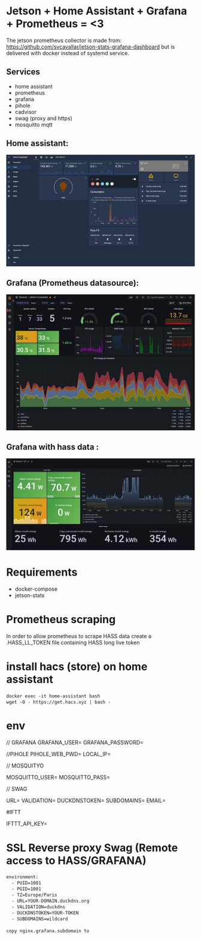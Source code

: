 # Jetson + Home Assistant + Grafana + Prometheus = <3

The jetson prometheus collector is made from:
https://github.com/svcavallar/jetson-stats-grafana-dashboard
but is delivered with docker instead of systemd service.

## Services
- home assistant
- prometheus
- grafana
- pihole
- cadvisor
- swag (proxy and https)
- mosquitto mqtt


## Home assistant:

![Home Assistant](/misc/hass.jpg "Home assistant")

## Grafana (Prometheus datasource):

![grafana](/misc/grafana.jpg "Grafana")

## Grafana with hass data :

![grafana_hass](/misc/grafana_hass.jpg "Grafana_hass")


# Requirements
- docker-compose
- jetson-stats


# Prometheus scraping
In order to allow prometheus to scrape HASS data create a .HASS_LL_TOKEN file containing HASS long live token



# install hacs (store) on home assistant
    docker exec -it home-assistant bash
    wget -O - https://get.hacs.xyz | bash -

# env
  // GRAFANA
  GRAFANA_USER=
  GRAFANA_PASSWORD=

  //PIHOLE
  PIHOLE_WEB_PWD=
  LOCAL_IP=

  // MOSQUITYO

  MOSQUITTO_USER=
  MOSQUITTO_PASS=

  // SWAG

  URL=
  VALIDATION=
  DUCKDNSTOKEN=
  SUBDOMAINS=
  EMAIL=

  #IFTT

  IFTTT_API_KEY=

# SSL Reverse proxy Swag (Remote access to  HASS/GRAFANA)
    environment:
      - PUID=1001
      - PGID=1001
      - TZ=Europe/Paris
      - URL=YOUR-DOMAIN.duckdns.org
      - VALIDATION=duckdns
      - DUCKDNSTOKEN=YOUR-TOKEN
      - SUBDOMAINS=wildcard

    copy nginx.grafana.subdomain to 